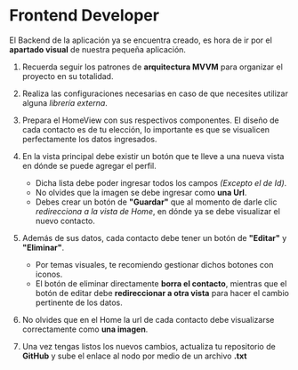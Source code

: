 # Frontend Developer

El Backend de la aplicación ya se encuentra creado, es hora de ir por el __apartado visual__ de nuestra pequeña aplicación.

1. Recuerda seguir los patrones de __arquitectura MVVM__ para organizar el proyecto en su totalidad.

2. Realiza las configuraciones necesarias en caso de que necesites utilizar alguna _librería externa_.

3. Prepara el HomeView con sus respectivos componentes. El diseño de cada contacto es de tu elección, lo importante es que se visualicen perfectamente los datos ingresados.

4. En la vista principal debe existir un botón que te lleve a una nueva vista en dónde se puede agregar el perfil.
    -   Dicha lista debe poder ingresar todos los campos _(Excepto el de Id)_.
    -   No olvides que la imagen se debe ingresar como __una Url__.
    -   Debes crear un botón de __"Guardar"__ que al momento de darle clic _redirecciona a la vista de Home_, en dónde ya se debe visualizar el nuevo contacto.

5. Además de sus datos, cada contacto debe tener un botón de __"Editar"__ y __"Eliminar"__.
    -   Por temas visuales, te recomiendo gestionar dichos botones con iconos.
    -   El botón de eliminar directamente __borra el contacto__, mientras que el botón de editar debe __redireccionar a otra vista__ para hacer el cambio pertinente de los datos.

6. No olvides que en el Home la url de cada contacto debe visualizarse correctamente como __una imagen__.

7. Una vez tengas listos los nuevos cambios, actualiza tu repositorio de __GitHub__ y sube el enlace al nodo por medio de un archivo __.txt__